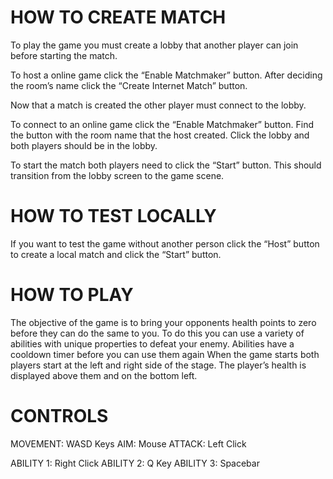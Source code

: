 # HOW TO CREATE MATCH

To play the game you must create a lobby that another player can join before starting the match.

To host a online game click the “Enable Matchmaker” button. After deciding the room’s name click the “Create Internet Match” button. 

Now that a match is created the other player must connect to the lobby.

To connect to an online game click the “Enable Matchmaker” button. Find the button with the room name that the host created. Click the lobby and both players should be in the lobby.

To start the match both players need to click the “Start” button. This should transition from the lobby screen to the game scene.

# HOW TO TEST LOCALLY 

If you want to test the game without another person click the “Host” button to create a local match and click the “Start” button.

# HOW TO PLAY

The objective of the game is to bring your opponents health points to zero before they can do the same to you. To do this you can use a variety of abilities with unique properties to defeat your enemy. Abilities have a cooldown timer before you can use them again When the game starts both players start at the left and right side of the stage. The player’s health is displayed above them and on the bottom left.

# CONTROLS

MOVEMENT: WASD Keys
AIM: Mouse
ATTACK: Left Click

ABILITY 1: Right Click
ABILITY 2: Q Key
ABILITY 3: Spacebar 






